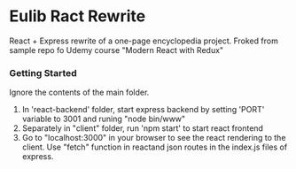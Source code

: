 # Eulib Ract Rewrite
React + Express rewrite of a one-page encyclopedia project. Froked from sample repo fo Udemy course "Modern React with Redux"

### Getting Started

Ignore the contents of the main folder.

1. In 'react-backend' folder, start express backend by setting 'PORT' variable to 3001 and runing "node bin/www"
2. Separately in "client" folder, run 'npm start' to start react frontend
3. Go to "localhost:3000" in your browser to see the react rendering to the client. Use "fetch" function in reactand json routes in the index.js files of express.


```
